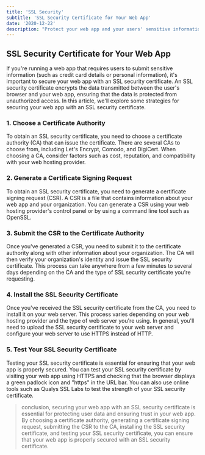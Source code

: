 ```yaml
---
title: 'SSL Security'
subtitle: 'SSL Security Certificate for Your Web App'
date: '2020-12-22'
description: "Protect your web app and your users' sensitive information with an SSL security certificate. Learn why SSL is crucial for online security, and how to obtain and install a certificate to ensure your website is safe and trustworthy."
---
```


## SSL Security Certificate for Your Web App

If you're running a web app that requires users to submit sensitive information (such as credit card details or personal information), it's important to secure your web app with an SSL security certificate. An SSL security certificate encrypts the data transmitted between the user's browser and your web app, ensuring that the data is protected from unauthorized access. In this article, we'll explore some strategies for securing your web app with an SSL security certificate.

### 1. Choose a Certificate Authority

To obtain an SSL security certificate, you need to choose a certificate authority (CA) that can issue the certificate. There are several CAs to choose from, including Let's Encrypt, Comodo, and DigiCert. When choosing a CA, consider factors such as cost, reputation, and compatibility with your web hosting provider.

### 2. Generate a Certificate Signing Request

To obtain an SSL security certificate, you need to generate a certificate signing request (CSR). A CSR is a file that contains information about your web app and your organization. You can generate a CSR using your web hosting provider's control panel or by using a command line tool such as OpenSSL.

### 3. Submit the CSR to the Certificate Authority

Once you've generated a CSR, you need to submit it to the certificate authority along with other information about your organization. The CA will then verify your organization's identity and issue the SSL security certificate. This process can take anywhere from a few minutes to several days depending on the CA and the type of SSL security certificate you're requesting.

### 4. Install the SSL Security Certificate

Once you've received the SSL security certificate from the CA, you need to install it on your web server. This process varies depending on your web hosting provider and the type of web server you're using. In general, you'll need to upload the SSL security certificate to your web server and configure your web server to use HTTPS instead of HTTP.

### 5. Test Your SSL Security Certificate

Testing your SSL security certificate is essential for ensuring that your web app is properly secured. You can test your SSL security certificate by visiting your web app using HTTPS and checking that the browser displays a green padlock icon and "https" in the URL bar. You can also use online tools such as Qualys SSL Labs to test the strength of your SSL security certificate.

> conclusion, securing your web app with an SSL security certificate is essential for protecting user data and ensuring trust in your web app. By choosing a certificate authority, generating a certificate signing request, submitting the CSR to the CA, installing the SSL security certificate, and testing your SSL security certificate, you can ensure that your web app is properly secured with an SSL security certificate.
